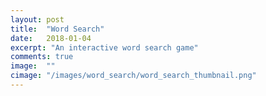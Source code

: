 ```yaml
---
layout: post
title:  "Word Search"
date:   2018-01-04
excerpt: "An interactive word search game"
comments: true
image:  ""
cimage: "/images/word_search/word_search_thumbnail.png"
---
```



